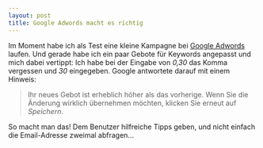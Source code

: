 ```yaml
---
layout: post
title: Google Adwords macht es richtig
---
```

Im Moment habe ich als Test eine kleine Kampagne bei [Google Adwords][0] laufen. Und gerade habe ich ein paar Gebote für Keywords angepasst und mich dabei vertippt: Ich habe bei der Eingabe von *0,30* das Komma vergessen und *30* eingegeben. Google antwortete darauf mit einem Hinweis:

> Ihr neues Gebot ist erheblich höher als das vorherige. Wenn Sie 
> die Änderung wirklich übernehmen möchten, klicken Sie erneut auf 
> *Speichern*.

So macht man das! Dem Benutzer hilfreiche Tipps geben, und nicht einfach die Email-Adresse zweimal abfragen...

[0]: http://adwords.google.com
